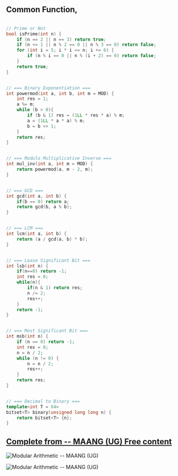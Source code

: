 ## Common Function,

```cpp

// Prime or Not
bool isPrime(int n) {
    if (n == 2 || n == 3) return true;
    if (n <= 1 || n % 2 == 0 || n % 3 == 0) return false; 
    for (int i = 5; i * i <= n; i += 6) {
        if (n % i == 0 || n % (i + 2) == 0) return false;
    }
    return true;
}


// === Binary Exponentiation ===
int powermod(int a, int b, int m = MOD) {
    int res = 1;
    a %= m;
    while (b > 0){
        if (b & 1) res = (1LL * res * a) % m;
        a = (1LL * a * a) % m;
        b = b >> 1;
    }
    return res;
}


// === Modulo Multiplicative Inverse ===
int mul_inv(int a, int m = MOD) {
    return powermod(a, m - 2, m);
}


// === GCD ===
int gcd(int a, int b) {
    if(b == 0) return a;
    return gcd(b, a % b);
}


// === LCM ===
int lcm(int a, int b) {
    return (a / gcd(a, b) * b);
}


// === Lease Significant Bit ===
int lsb(int n) {
    if(n==0) return -1;
    int res = 0;
    while(n){
        if(n & 1) return res;
        n /= 2;
        res++;
    }
    return -1;
}


// === Most Significant Bit ===
int msb(int n) {
    if (n == 0) return -1;
    int res = 0;
    n = n / 2;
    while (n != 0) {
        n = n / 2;
        res++;
    }
    return res;
}


// === Decimal to Binary ===
template<int T = 64>
bitset<T> binary(unsigned long long n) {
    return bitset<T> {n};
}

```


## [Complete from -- MAANG (UG) Free content](https://maang.in/courses/Modular-Arithmetic-113?tab=chapters)

![Modular Arithmetic -- MAANG (UG)](https://github.com/Mehul237/A2Z-DSA-Course/assets/117193057/241995fc-e59e-4811-844b-2ea91d219111)

![Modular Arithmetic -- MAANG (UG)](https://d3pdqc0wehtytt.cloudfront.net/courses/579be0b5-90de-41dc-a426-15b8ddcd8257.png)

